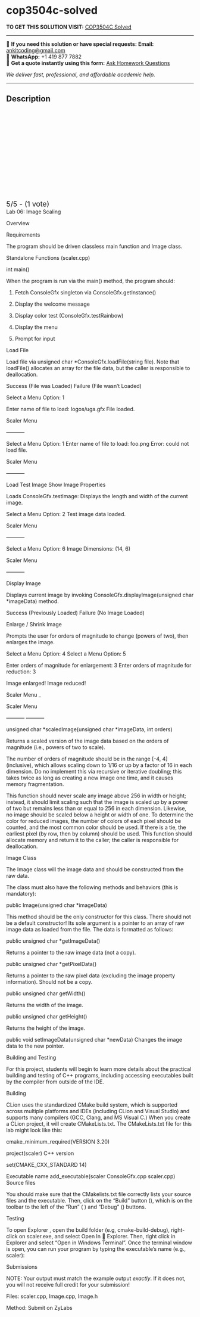 # cop3504c-solved
**TO GET THIS SOLUTION VISIT:** [COP3504C Solved](https://www.ankitcodinghub.com/product/cop3504c-solved/)


---

📩 **If you need this solution or have special requests:** **Email:** ankitcoding@gmail.com  
📱 **WhatsApp:** +1 419 877 7882  
📄 **Get a quote instantly using this form:** [Ask Homework Questions](https://www.ankitcodinghub.com/services/ask-homework-questions/)

*We deliver fast, professional, and affordable academic help.*

---

<h2>Description</h2>



<div class="kk-star-ratings kksr-auto kksr-align-center kksr-valign-top" data-payload="{&quot;align&quot;:&quot;center&quot;,&quot;id&quot;:&quot;109881&quot;,&quot;slug&quot;:&quot;default&quot;,&quot;valign&quot;:&quot;top&quot;,&quot;ignore&quot;:&quot;&quot;,&quot;reference&quot;:&quot;auto&quot;,&quot;class&quot;:&quot;&quot;,&quot;count&quot;:&quot;1&quot;,&quot;legendonly&quot;:&quot;&quot;,&quot;readonly&quot;:&quot;&quot;,&quot;score&quot;:&quot;5&quot;,&quot;starsonly&quot;:&quot;&quot;,&quot;best&quot;:&quot;5&quot;,&quot;gap&quot;:&quot;4&quot;,&quot;greet&quot;:&quot;Rate this product&quot;,&quot;legend&quot;:&quot;5\/5 - (1 vote)&quot;,&quot;size&quot;:&quot;24&quot;,&quot;title&quot;:&quot;COP3504C Solved&quot;,&quot;width&quot;:&quot;138&quot;,&quot;_legend&quot;:&quot;{score}\/{best} - ({count} {votes})&quot;,&quot;font_factor&quot;:&quot;1.25&quot;}">

<div class="kksr-stars">

<div class="kksr-stars-inactive">
            <div class="kksr-star" data-star="1" style="padding-right: 4px">


<div class="kksr-icon" style="width: 24px; height: 24px;"></div>
        </div>
            <div class="kksr-star" data-star="2" style="padding-right: 4px">


<div class="kksr-icon" style="width: 24px; height: 24px;"></div>
        </div>
            <div class="kksr-star" data-star="3" style="padding-right: 4px">


<div class="kksr-icon" style="width: 24px; height: 24px;"></div>
        </div>
            <div class="kksr-star" data-star="4" style="padding-right: 4px">


<div class="kksr-icon" style="width: 24px; height: 24px;"></div>
        </div>
            <div class="kksr-star" data-star="5" style="padding-right: 4px">


<div class="kksr-icon" style="width: 24px; height: 24px;"></div>
        </div>
    </div>

<div class="kksr-stars-active" style="width: 138px;">
            <div class="kksr-star" style="padding-right: 4px">


<div class="kksr-icon" style="width: 24px; height: 24px;"></div>
        </div>
            <div class="kksr-star" style="padding-right: 4px">


<div class="kksr-icon" style="width: 24px; height: 24px;"></div>
        </div>
            <div class="kksr-star" style="padding-right: 4px">


<div class="kksr-icon" style="width: 24px; height: 24px;"></div>
        </div>
            <div class="kksr-star" style="padding-right: 4px">


<div class="kksr-icon" style="width: 24px; height: 24px;"></div>
        </div>
            <div class="kksr-star" style="padding-right: 4px">


<div class="kksr-icon" style="width: 24px; height: 24px;"></div>
        </div>
    </div>
</div>


<div class="kksr-legend" style="font-size: 19.2px;">
            5/5 - (1 vote)    </div>
    </div>
Lab 06: Image Scaling

Overview

Requirements

The program should be driven classless main function and Image class.

Standalone Functions (scaler.cpp)

int main()

When the program is run via the main() method, the program should:

1) Fetch ConsoleGfx singleton via ConsoleGfx.getInstance()

2) Display the welcome message

3) Display color test (ConsoleGfx.testRainbow)

4) Display the menu

5) Prompt for input

Load File

Load file via unsigned char *ConsoleGfx.loadFile(string file). Note that loadFile() allocates an array for the file data, but the caller is responsible to deallocation.

Success (File was Loaded) Failure (File wasn’t Loaded)

Select a Menu Option: 1

Enter name of file to load: logos/uga.gfx File loaded.

Scaler Menu

———–

Select a Menu Option: 1 Enter name of file to load: foo.png Error: could not load file.

Scaler Menu

———–

Load Test Image Show Image Properties

Loads ConsoleGfx.testImage: Displays the length and width of the current image.

Select a Menu Option: 2 Test image data loaded.

Scaler Menu

———–

Select a Menu Option: 6 Image Dimensions: (14, 6)

Scaler Menu

———–

Display Image

Displays current image by invoking ConsoleGfx.displayImage(unsigned char *imageData) method.

Success (Previously Loaded) Failure (No Image Loaded)

Enlarge / Shrink Image

Prompts the user for orders of magnitude to change (powers of two), then enlarges the image.

Select a Menu Option: 4 Select a Menu Option: 5

Enter orders of magnitude for enlargement: 3 Enter orders of magnitude for reduction: 3

Image enlarged! Image reduced!

Scaler Menu _

Scaler Menu

———– ———–

unsigned char *scaledImage(unsigned char *imageData, int orders)

Returns a scaled version of the image data based on the orders of magnitude (i.e., powers of two to scale).

The number of orders of magnitude should be in the range [-4, 4] (inclusive), which allows scaling down to 1/16 or up by a factor of 16 in each dimension. Do no implement this via recursive or iterative doubling; this takes twice as long as creating a new image one time, and it causes memory fragmentation.

This function should never scale any image above 256 in width or height; instead, it should limit scaling such that the image is scaled up by a power of two but remains less than or equal to 256 in each dimension. Likewise, no image should be scaled below a height or width of one. To determine the color for reduced images, the number of colors of each pixel should be counted, and the most common color should be used. If there is a tie, the earliest pixel (by row, then by column) should be used. This function should allocate memory and return it to the caller; the caller is responsible for deallocation.

Image Class

The Image class will the image data and should be constructed from the raw data.

The class must also have the following methods and behaviors (this is mandatory):

public Image(unsigned char *imageData)

This method should be the only constructor for this class. There should not be a default constructor! Its sole argument is a pointer to an array of raw image data as loaded from the file. The data is formatted as follows:

public unsigned char *getImageData()

Returns a pointer to the raw image data (not a copy).

public unsigned char *getPixelData()

Returns a pointer to the raw pixel data (excluding the image property information). Should not be a copy.

public unsigned char getWidth()

Returns the width of the image.

public unsigned char getHeight()

Returns the height of the image.

public void setImageData(unsigned char *newData) Changes the image data to the new pointer.

Building and Testing

For this project, students will begin to learn more details about the practical building and testing of C++ programs, including accessing executables built by the compiler from outside of the IDE.

Building

CLion uses the standardized CMake build system, which is supported across multiple platforms and IDEs (including CLion and Visual Studio) and supports many compilers (GCC, Clang, and MS Visual C.) When you create a CLion project, it will create CMakeLists.txt. The CMakeLists.txt file for this lab might look like this:

cmake_minimum_required(VERSION 3.20)

project(scaler) C++ version

set(CMAKE_CXX_STANDARD 14)

Executable name add_executable(scaler ConsoleGfx.cpp scaler.cpp) Source files

You should make sure that the CMakelists.txt file correctly lists your source files and the executable. Then, click on the “Build” button (), which is on the toolbar to the left of the “Run” ( ) and “Debug” () buttons.

Testing

To open Explorer , open the build folder (e.g, cmake-build-debug), right-click on scaler.exe, and select Open In  Explorer. Then, right click in Explorer and select “Open in Windows Terminal”. Once the terminal window is open, you can run your program by typing the executable’s name (e.g., scaler):

Submissions

NOTE: Your output must match the example output *exactly*. If it does not, you will not receive full credit for your submission!

Files: scaler.cpp, Image.cpp, Image.h

Method: Submit on ZyLabs
